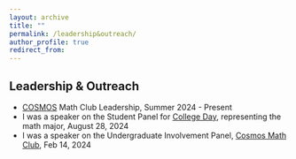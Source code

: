 ```yaml
---
layout: archive
title: ""
permalink: /leadership&outreach/
author_profile: true
redirect_from:
---
```


## Leadership & Outreach
  * <a href="https://sites.google.com/colorado.edu/math-cosmos/home">COSMOS</a> Math Club Leadership, Summer 2024 - Present
  * I was a speaker on the Student Panel for <a href="https://www.colorado.edu/artssciences-advising/college-arts-and-sciences-college-day">College Day</a>, representing the math major, August 28, 2024
  * I was a speaker on the Undergraduate Involvement Panel, <a href="https://sites.google.com/colorado.edu/cosmos/home">Cosmos Math Club</a>, Feb 14, 2024
